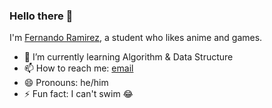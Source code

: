 
### Hello there 👋

I'm [Fernando Ramirez](https://ramirezfernando.netlify.app/), a student who likes anime and games.

- 🌱 I’m currently learning Algorithm & Data Structure
- 📫 How to reach me: [email](ramirez.fernando2003@gmail.com)
- 😄 Pronouns: he/him
- ⚡ Fun fact: I can't swim 😂
